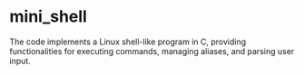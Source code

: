 # mini_shell
The code implements a Linux shell-like program in C, providing functionalities for executing commands, managing aliases, and parsing user input.
